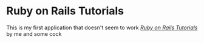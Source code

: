 # Ruby on Rails Tutorials

This is my first application that doesn't seem to work [*Ruby on Rails Tutorials*](http://railstutorial.org/) by me and some cock
